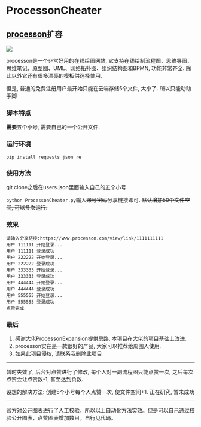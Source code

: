 # ProcessonCheater
## [processon](https://www.processon.com/)扩容

![](https://www.processon.com/assets/images/tour/flow.png)

processon是一个非常好用的在线绘图网站, 它支持在线绘制流程图、思维导图、思维笔记、原型图、UML、网络拓扑图、组织结构图和BPMN, 功能非常齐全. 除此以外它还有很多漂亮的模板供选择使用.

但是, 普通的免费注册用户最开始只能在云端存储5个文件, 太小了. 所以只能动动手脚

### 脚本特点
**需要**五个小号, 需要自己的一个公开文件.

### 运行环境
`pip install requests json re`

### 使用方法
git clone之后在users.json里面输入自己的五个小号

`python ProcessonCheater.py`输入~~账号密码~~分享链接即可. ~~默认增加50个文件空间, 可以多次运行.~~

### 效果
```
请输入分享链接:https://www.processon.com/view/link/1111111111
用户 111111 开始登录...
用户 111111 登录成功
用户 222222 开始登录...
用户 222222 登录成功
用户 333333 开始登录...
用户 333333 登录成功
用户 444444 开始登录...
用户 444444 登录成功
用户 555555 开始登录...
用户 555555 登录成功
点赞完成
```

### 最后
1. 感谢大佬[ProcessonExpansion](https://github.com/goldenJet/ProcessonExpansion)提供思路, 本项目在大佬的项目基础上改进.
2. processon实在是一款很好的产品, 大家可以推荐给周围人使用.
3. 如果此项目侵权, 请联系我删除此项目

---

暂时失效了, 后台对点赞进行了修改, 每个人对一副流程图只能点赞一次, 之后每次点赞会让点赞数-1, 甚至达到负数. 

设想的解决方法: 创建5个小号每个人点赞一次, 使文件空间+1. 正在研究, 暂未成功

---

官方对公开图表进行了人工校验，所以以上自动化方法实效。但是可以自己通过校验公开图表，点赞图表增加数目。自行见代码。